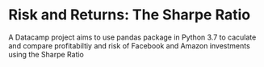 # Risk and Returns: The Sharpe Ratio
A Datacamp project aims to use pandas package in Python 3.7 to caculate and compare profitabiltiy and risk of Facebook and Amazon investments using the Sharpe Ratio
